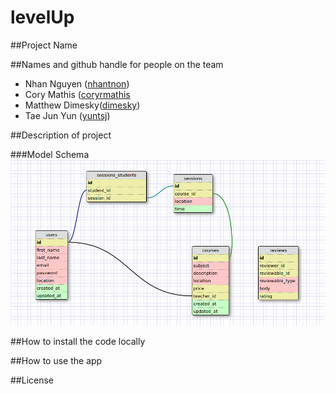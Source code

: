 # levelUp

##Project Name

##Names and github handle for people on the team

- Nhan Nguyen ([nhantnon](https://github.com/nhantnon))
- Cory Mathis ([coryrmathis]((https://github.com/coryrmathis))
- Matthew Dimesky([dimesky](https://github.com/dimesky))
- Tae Jun Yun ([yuntsj](https://github.com/yuntsj))

##Description of project

###Model Schema
![](readme-assets/schema2.png)

##How to install the code locally

##How to use the app

##License
